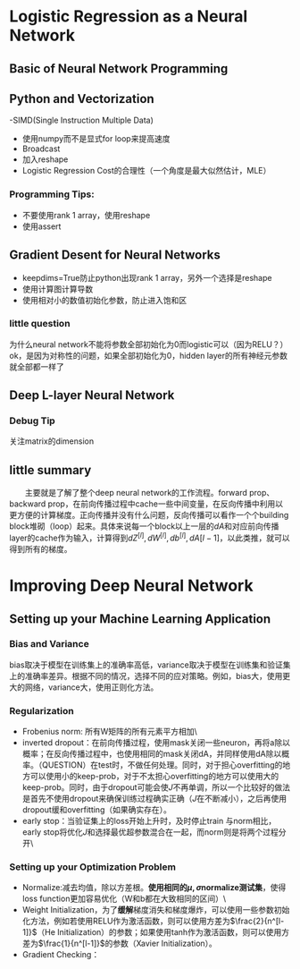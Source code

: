 # Logistic Regression as a Neural Network

## Basic of Neural Network Programming
## Python and Vectorization
-SIMD(Single Instruction Multiple Data)
- 使用numpy而不是显式for loop来提高速度
- Broadcast
- 加入reshape
- Logistic Regression Cost的合理性（一个角度是最大似然估计，MLE）
### Programming Tips:
- 不要使用rank 1 array，使用reshape
- 使用assert
## Gradient Desent for Neural Networks
- keepdims=True防止python出现rank 1 array，另外一个选择是reshape
- 使用计算图计算导数
- 使用相对小的数值初始化参数，防止进入饱和区
### little question
为什么neural network不能将参数全部初始化为0而logistic可以（因为RELU？）\
ok，是因为对称性的问题，如果全部初始化为0，hidden layer的所有神经元参数就全部都一样了

## Deep L-layer Neural Network
### Debug Tip
关注matrix的dimension

## little summary
&emsp;&emsp;主要就是了解了整个deep neural network的工作流程。forward prop、backward prop，在前向传播过程中cache一些中间变量，在反向传播中利用以更方便的计算梯度。正向传播并没有什么问题，反向传播可以看作一个个building block堆砌（loop）起来。具体来说每一个block以上一层的$dA$和对应前向传播layer的cache作为输入，计算得到$dZ^[l],dW^[l],db^[l],dA[l-1]$，以此类推，就可以得到所有的梯度。

# Improving Deep Neural Network

## Setting up your Machine Learning Application
### Bias and Variance
bias取决于模型在训练集上的准确率高低，variance取决于模型在训练集和验证集上的准确率差异。根据不同的情况，选择不同的应对策略。例如，bias大，使用更大的网络，variance大，使用正则化方法。
### Regularization
- Frobenius norm: 所有W矩阵的所有元素平方相加\
- inverted dropout：在前向传播过程，使用mask关闭一些neuron，再将a除以概率；在反向传播过程中，也使用相同的mask关闭dA，并同样使用dA除以概率。（QUESTION）在test时，不做任何处理。同时，对于担心overfitting的地方可以使用小的keep-prob，对于不太担心overfitting的地方可以使用大的keep-prob。同时，由于dropout可能会使$J$不再单调，所以一个比较好的做法是首先不使用dropout来确保训练过程确实正确（$J$在不断减小），之后再使用dropout缓和overfitting（如果确实存在）。
- early stop：当验证集上的loss开始上升时，及时停止train
与norm相比，early stop将优化$J$和选择最优超参数混合在一起，而norm则是将两个过程分开\
### Setting up your Optimization Problem
- Normalize:减去均值，除以方差根。**使用相同的$\mu, \sigma$normalize测试集**，使得loss function更加容易优化（W和b都在大致相同的区间）\
- Weight Initialization，为了**缓解**梯度消失和梯度爆炸，可以使用一些参数初始化方法，例如若使用RELU作为激活函数，则可以使用方差为$\frac{2}{n^[l-1]}$（He Initialization）的参数；如果使用tanh作为激活函数，则可以使用方差为$\frac{1}{n^[l-1]}$的参数（Xavier Initialization）。
- Gradient Checking：
 
